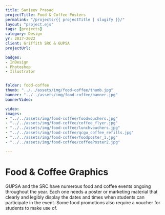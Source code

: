 ```yaml
---
title: Sanjeev Prasad
projectTitle: Food & Coffee Posters
permalink: "/projects/{{ projectTitle | slugify }}/"
layout: "project.ejs"
tags: [projects]
category: Design
yr: 2017-2022
client: Griffith SRC & GUPSA
projectUrl:

badges:
- InDesign
- Photoshop
- Illustrator


folder: food-coffee
thumb: "../../assets/img/food-coffee/thumb.jpg"
banner: "../../assets/img/food-coffee/banner.jpg"
bannerVideo:

video:
images: 
- "../../assets/img/food-coffee/foodvouchers.jpg"
- "../../assets/img/food-coffee/coffee_flyer.jpg"
- "../../assets/img/food-coffee/lunchvouchers.jpg"
- "../../assets/img/food-coffee/qcgu_coffee_refills.jpg"
- "../../assets/img/food-coffee/foodposter_1.jpg"
- "../../assets/img/food-coffee/coffeePoster2.jpg"

---
```


# Food & Coffee Graphics

GUPSA and the SRC have numerous food and coffee events ongoing throughout the year. Each one needs a poster or marketing material that clearly and legibly display the dates and times when students can participate in the event. Some food promotions also require a voucher for students to make use of.
